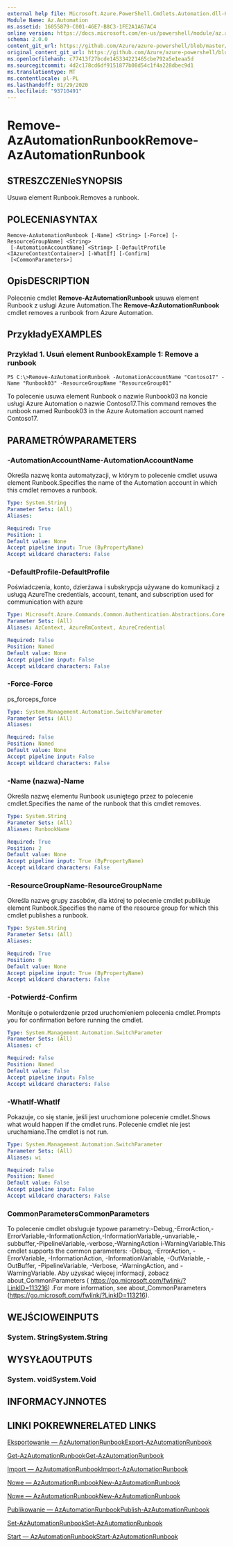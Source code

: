 ```yaml
---
external help file: Microsoft.Azure.PowerShell.Cmdlets.Automation.dll-Help.xml
Module Name: Az.Automation
ms.assetid: 16055879-C001-46E7-B8C3-1FE2A1A67AC4
online version: https://docs.microsoft.com/en-us/powershell/module/az.automation/remove-azautomationrunbook
schema: 2.0.0
content_git_url: https://github.com/Azure/azure-powershell/blob/master/src/Automation/Automation/help/Remove-AzAutomationRunbook.md
original_content_git_url: https://github.com/Azure/azure-powershell/blob/master/src/Automation/Automation/help/Remove-AzAutomationRunbook.md
ms.openlocfilehash: c77413f27bcde145334221465cbe792a5e1eaa5d
ms.sourcegitcommit: 4d2c178cd6df9151877b08d54c1f4a228dbec9d1
ms.translationtype: MT
ms.contentlocale: pl-PL
ms.lasthandoff: 01/29/2020
ms.locfileid: "93710491"
---
```

# <span data-ttu-id="5da8a-101">Remove-AzAutomationRunbook</span><span class="sxs-lookup"><span data-stu-id="5da8a-101">Remove-AzAutomationRunbook</span></span>

## <span data-ttu-id="5da8a-102">STRESZCZENIe</span><span class="sxs-lookup"><span data-stu-id="5da8a-102">SYNOPSIS</span></span>
<span data-ttu-id="5da8a-103">Usuwa element Runbook.</span><span class="sxs-lookup"><span data-stu-id="5da8a-103">Removes a runbook.</span></span>

## <span data-ttu-id="5da8a-104">POLECENIA</span><span class="sxs-lookup"><span data-stu-id="5da8a-104">SYNTAX</span></span>

```
Remove-AzAutomationRunbook [-Name] <String> [-Force] [-ResourceGroupName] <String>
 [-AutomationAccountName] <String> [-DefaultProfile <IAzureContextContainer>] [-WhatIf] [-Confirm]
 [<CommonParameters>]
```

## <span data-ttu-id="5da8a-105">Opis</span><span class="sxs-lookup"><span data-stu-id="5da8a-105">DESCRIPTION</span></span>
<span data-ttu-id="5da8a-106">Polecenie cmdlet **Remove-AzAutomationRunbook** usuwa element Runbook z usługi Azure Automation.</span><span class="sxs-lookup"><span data-stu-id="5da8a-106">The **Remove-AzAutomationRunbook** cmdlet removes a runbook from Azure Automation.</span></span>

## <span data-ttu-id="5da8a-107">Przykłady</span><span class="sxs-lookup"><span data-stu-id="5da8a-107">EXAMPLES</span></span>

### <span data-ttu-id="5da8a-108">Przykład 1. Usuń element Runbook</span><span class="sxs-lookup"><span data-stu-id="5da8a-108">Example 1: Remove a runbook</span></span>
```
PS C:\>Remove-AzAutomationRunbook -AutomationAccountName "Contoso17" -Name "Runbook03" -ResourceGroupName "ResourceGroup01"
```

<span data-ttu-id="5da8a-109">To polecenie usuwa element Runbook o nazwie Runbook03 na koncie usługi Azure Automation o nazwie Contoso17.</span><span class="sxs-lookup"><span data-stu-id="5da8a-109">This command removes the runbook named Runbook03 in the Azure Automation account named Contoso17.</span></span>

## <span data-ttu-id="5da8a-110">PARAMETRÓW</span><span class="sxs-lookup"><span data-stu-id="5da8a-110">PARAMETERS</span></span>

### <span data-ttu-id="5da8a-111">-AutomationAccountName</span><span class="sxs-lookup"><span data-stu-id="5da8a-111">-AutomationAccountName</span></span>
<span data-ttu-id="5da8a-112">Określa nazwę konta automatyzacji, w którym to polecenie cmdlet usuwa element Runbook.</span><span class="sxs-lookup"><span data-stu-id="5da8a-112">Specifies the name of the Automation account in which this cmdlet removes a runbook.</span></span>

```yaml
Type: System.String
Parameter Sets: (All)
Aliases:

Required: True
Position: 1
Default value: None
Accept pipeline input: True (ByPropertyName)
Accept wildcard characters: False
```

### <span data-ttu-id="5da8a-113">-DefaultProfile</span><span class="sxs-lookup"><span data-stu-id="5da8a-113">-DefaultProfile</span></span>
<span data-ttu-id="5da8a-114">Poświadczenia, konto, dzierżawa i subskrypcja używane do komunikacji z usługą Azure</span><span class="sxs-lookup"><span data-stu-id="5da8a-114">The credentials, account, tenant, and subscription used for communication with azure</span></span>

```yaml
Type: Microsoft.Azure.Commands.Common.Authentication.Abstractions.Core.IAzureContextContainer
Parameter Sets: (All)
Aliases: AzContext, AzureRmContext, AzureCredential

Required: False
Position: Named
Default value: None
Accept pipeline input: False
Accept wildcard characters: False
```

### <span data-ttu-id="5da8a-115">-Force</span><span class="sxs-lookup"><span data-stu-id="5da8a-115">-Force</span></span>
<span data-ttu-id="5da8a-116">ps_force</span><span class="sxs-lookup"><span data-stu-id="5da8a-116">ps_force</span></span>

```yaml
Type: System.Management.Automation.SwitchParameter
Parameter Sets: (All)
Aliases:

Required: False
Position: Named
Default value: None
Accept pipeline input: False
Accept wildcard characters: False
```

### <span data-ttu-id="5da8a-117">-Name (nazwa)</span><span class="sxs-lookup"><span data-stu-id="5da8a-117">-Name</span></span>
<span data-ttu-id="5da8a-118">Określa nazwę elementu Runbook usuniętego przez to polecenie cmdlet.</span><span class="sxs-lookup"><span data-stu-id="5da8a-118">Specifies the name of the runbook that this cmdlet removes.</span></span>

```yaml
Type: System.String
Parameter Sets: (All)
Aliases: RunbookName

Required: True
Position: 2
Default value: None
Accept pipeline input: True (ByPropertyName)
Accept wildcard characters: False
```

### <span data-ttu-id="5da8a-119">-ResourceGroupName</span><span class="sxs-lookup"><span data-stu-id="5da8a-119">-ResourceGroupName</span></span>
<span data-ttu-id="5da8a-120">Określa nazwę grupy zasobów, dla której to polecenie cmdlet publikuje element Runbook.</span><span class="sxs-lookup"><span data-stu-id="5da8a-120">Specifies the name of the resource group for which this cmdlet publishes a runbook.</span></span>

```yaml
Type: System.String
Parameter Sets: (All)
Aliases:

Required: True
Position: 0
Default value: None
Accept pipeline input: True (ByPropertyName)
Accept wildcard characters: False
```

### <span data-ttu-id="5da8a-121">-Potwierdź</span><span class="sxs-lookup"><span data-stu-id="5da8a-121">-Confirm</span></span>
<span data-ttu-id="5da8a-122">Monituje o potwierdzenie przed uruchomieniem polecenia cmdlet.</span><span class="sxs-lookup"><span data-stu-id="5da8a-122">Prompts you for confirmation before running the cmdlet.</span></span>

```yaml
Type: System.Management.Automation.SwitchParameter
Parameter Sets: (All)
Aliases: cf

Required: False
Position: Named
Default value: False
Accept pipeline input: False
Accept wildcard characters: False
```

### <span data-ttu-id="5da8a-123">-WhatIf</span><span class="sxs-lookup"><span data-stu-id="5da8a-123">-WhatIf</span></span>
<span data-ttu-id="5da8a-124">Pokazuje, co się stanie, jeśli jest uruchomione polecenie cmdlet.</span><span class="sxs-lookup"><span data-stu-id="5da8a-124">Shows what would happen if the cmdlet runs.</span></span>
<span data-ttu-id="5da8a-125">Polecenie cmdlet nie jest uruchamiane.</span><span class="sxs-lookup"><span data-stu-id="5da8a-125">The cmdlet is not run.</span></span>

```yaml
Type: System.Management.Automation.SwitchParameter
Parameter Sets: (All)
Aliases: wi

Required: False
Position: Named
Default value: False
Accept pipeline input: False
Accept wildcard characters: False
```

### <span data-ttu-id="5da8a-126">CommonParameters</span><span class="sxs-lookup"><span data-stu-id="5da8a-126">CommonParameters</span></span>
<span data-ttu-id="5da8a-127">To polecenie cmdlet obsługuje typowe parametry:-Debug,-ErrorAction,-ErrorVariable,-InformationAction,-InformationVariable,-unvariable,-subbuffer,-PipelineVariable,-verbose,-WarningAction i-WarningVariable.</span><span class="sxs-lookup"><span data-stu-id="5da8a-127">This cmdlet supports the common parameters: -Debug, -ErrorAction, -ErrorVariable, -InformationAction, -InformationVariable, -OutVariable, -OutBuffer, -PipelineVariable, -Verbose, -WarningAction, and -WarningVariable.</span></span> <span data-ttu-id="5da8a-128">Aby uzyskać więcej informacji, zobacz about_CommonParameters ( https://go.microsoft.com/fwlink/?LinkID=113216) .</span><span class="sxs-lookup"><span data-stu-id="5da8a-128">For more information, see about_CommonParameters (https://go.microsoft.com/fwlink/?LinkID=113216).</span></span>

## <span data-ttu-id="5da8a-129">WEJŚCIOWE</span><span class="sxs-lookup"><span data-stu-id="5da8a-129">INPUTS</span></span>

### <span data-ttu-id="5da8a-130">System. String</span><span class="sxs-lookup"><span data-stu-id="5da8a-130">System.String</span></span>

## <span data-ttu-id="5da8a-131">WYSYŁA</span><span class="sxs-lookup"><span data-stu-id="5da8a-131">OUTPUTS</span></span>

### <span data-ttu-id="5da8a-132">System. void</span><span class="sxs-lookup"><span data-stu-id="5da8a-132">System.Void</span></span>

## <span data-ttu-id="5da8a-133">INFORMACYJN</span><span class="sxs-lookup"><span data-stu-id="5da8a-133">NOTES</span></span>

## <span data-ttu-id="5da8a-134">LINKI POKREWNE</span><span class="sxs-lookup"><span data-stu-id="5da8a-134">RELATED LINKS</span></span>

[<span data-ttu-id="5da8a-135">Eksportowanie — AzAutomationRunbook</span><span class="sxs-lookup"><span data-stu-id="5da8a-135">Export-AzAutomationRunbook</span></span>](./Export-AzAutomationRunbook.md)

[<span data-ttu-id="5da8a-136">Get-AzAutomationRunbook</span><span class="sxs-lookup"><span data-stu-id="5da8a-136">Get-AzAutomationRunbook</span></span>](./Get-AzAutomationRunbook.md)

[<span data-ttu-id="5da8a-137">Import — AzAutomationRunbook</span><span class="sxs-lookup"><span data-stu-id="5da8a-137">Import-AzAutomationRunbook</span></span>](./Import-AzAutomationRunbook.md)

[<span data-ttu-id="5da8a-138">Nowe — AzAutomationRunbook</span><span class="sxs-lookup"><span data-stu-id="5da8a-138">New-AzAutomationRunbook</span></span>](./New-AzAutomationRunbook.md)

[<span data-ttu-id="5da8a-139">Nowe — AzAutomationRunbook</span><span class="sxs-lookup"><span data-stu-id="5da8a-139">New-AzAutomationRunbook</span></span>](./New-AzAutomationRunbook.md)

[<span data-ttu-id="5da8a-140">Publikowanie — AzAutomationRunbook</span><span class="sxs-lookup"><span data-stu-id="5da8a-140">Publish-AzAutomationRunbook</span></span>](./Publish-AzAutomationRunbook.md)

[<span data-ttu-id="5da8a-141">Set-AzAutomationRunbook</span><span class="sxs-lookup"><span data-stu-id="5da8a-141">Set-AzAutomationRunbook</span></span>](./Set-AzAutomationRunbook.md)

[<span data-ttu-id="5da8a-142">Start — AzAutomationRunbook</span><span class="sxs-lookup"><span data-stu-id="5da8a-142">Start-AzAutomationRunbook</span></span>](./Start-AzAutomationRunbook.md)


